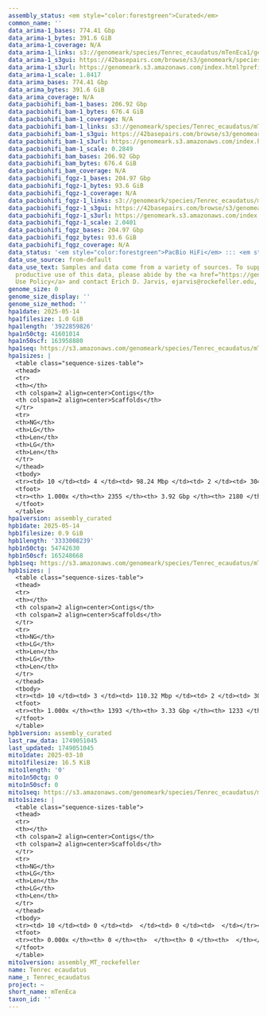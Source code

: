 ```yaml
---
assembly_status: <em style="color:forestgreen">Curated</em>
common_name: ''
data_arima-1_bases: 774.41 Gbp
data_arima-1_bytes: 391.6 GiB
data_arima-1_coverage: N/A
data_arima-1_links: s3://genomeark/species/Tenrec_ecaudatus/mTenEca1/genomic_data/arima/<br>
data_arima-1_s3gui: https://42basepairs.com/browse/s3/genomeark/species/Tenrec_ecaudatus/mTenEca1/genomic_data/arima/
data_arima-1_s3url: https://genomeark.s3.amazonaws.com/index.html?prefix=species/Tenrec_ecaudatus/mTenEca1/genomic_data/arima/
data_arima-1_scale: 1.8417
data_arima_bases: 774.41 Gbp
data_arima_bytes: 391.6 GiB
data_arima_coverage: N/A
data_pacbiohifi_bam-1_bases: 206.92 Gbp
data_pacbiohifi_bam-1_bytes: 676.4 GiB
data_pacbiohifi_bam-1_coverage: N/A
data_pacbiohifi_bam-1_links: s3://genomeark/species/Tenrec_ecaudatus/mTenEca1/genomic_data/pacbio_hifi/<br>
data_pacbiohifi_bam-1_s3gui: https://42basepairs.com/browse/s3/genomeark/species/Tenrec_ecaudatus/mTenEca1/genomic_data/pacbio_hifi/
data_pacbiohifi_bam-1_s3url: https://genomeark.s3.amazonaws.com/index.html?prefix=species/Tenrec_ecaudatus/mTenEca1/genomic_data/pacbio_hifi/
data_pacbiohifi_bam-1_scale: 0.2849
data_pacbiohifi_bam_bases: 206.92 Gbp
data_pacbiohifi_bam_bytes: 676.4 GiB
data_pacbiohifi_bam_coverage: N/A
data_pacbiohifi_fqgz-1_bases: 204.97 Gbp
data_pacbiohifi_fqgz-1_bytes: 93.6 GiB
data_pacbiohifi_fqgz-1_coverage: N/A
data_pacbiohifi_fqgz-1_links: s3://genomeark/species/Tenrec_ecaudatus/mTenEca1/genomic_data/pacbio_hifi/<br>
data_pacbiohifi_fqgz-1_s3gui: https://42basepairs.com/browse/s3/genomeark/species/Tenrec_ecaudatus/mTenEca1/genomic_data/pacbio_hifi/
data_pacbiohifi_fqgz-1_s3url: https://genomeark.s3.amazonaws.com/index.html?prefix=species/Tenrec_ecaudatus/mTenEca1/genomic_data/pacbio_hifi/
data_pacbiohifi_fqgz-1_scale: 2.0401
data_pacbiohifi_fqgz_bases: 204.97 Gbp
data_pacbiohifi_fqgz_bytes: 93.6 GiB
data_pacbiohifi_fqgz_coverage: N/A
data_status: '<em style="color:forestgreen">PacBio HiFi</em> ::: <em style="color:forestgreen">Arima</em>'
data_use_source: from-default
data_use_text: Samples and data come from a variety of sources. To support fair and
  productive use of this data, please abide by the <a href="https://genome10k.soe.ucsc.edu/data-use-policies/">Data
  Use Policy</a> and contact Erich D. Jarvis, ejarvis@rockefeller.edu, with any questions.
genome_size: 0
genome_size_display: ''
genome_size_method: ''
hpa1date: 2025-05-14
hpa1filesize: 1.0 GiB
hpa1length: '3922859826'
hpa1n50ctg: 41601014
hpa1n50scf: 163958880
hpa1seq: https://s3.amazonaws.com/genomeark/species/Tenrec_ecaudatus/mTenEca1/assembly_curated/mTenEca1.hap1.cur.20250514.fasta.gz
hpa1sizes: |
  <table class="sequence-sizes-table">
  <thead>
  <tr>
  <th></th>
  <th colspan=2 align=center>Contigs</th>
  <th colspan=2 align=center>Scaffolds</th>
  </tr>
  <tr>
  <th>NG</th>
  <th>LG</th>
  <th>Len</th>
  <th>LG</th>
  <th>Len</th>
  </tr>
  </thead>
  <tbody>
  <tr><td> 10 </td><td> 4 </td><td> 98.24 Mbp </td><td> 2 </td><td> 304.60 Mbp </td></tr><tr><td> 20 </td><td> 8 </td><td> 78.87 Mbp </td><td> 3 </td><td> 220.98 Mbp </td></tr><tr><td> 30 </td><td> 14 </td><td> 66.04 Mbp </td><td> 5 </td><td> 186.96 Mbp </td></tr><tr><td> 40 </td><td> 20 </td><td> 55.34 Mbp </td><td> 7 </td><td> 169.75 Mbp </td></tr><tr style="background-color:#cccccc;"><td> 50 </td><td> 28 </td><td style="background-color:#88ff88;"> 41.60 Mbp </td><td> 10 </td><td style="background-color:#88ff88;"> 163.96 Mbp </td></tr><tr><td> 60 </td><td> 40 </td><td> 27.68 Mbp </td><td> 12 </td><td> 153.29 Mbp </td></tr><tr><td> 70 </td><td> 57 </td><td> 15.56 Mbp </td><td> 15 </td><td> 127.50 Mbp </td></tr><tr><td> 80 </td><td> 108 </td><td> 3.95 Mbp </td><td> 19 </td><td> 74.21 Mbp </td></tr><tr><td> 90 </td><td> 339 </td><td> 0.87 Mbp </td><td> 183 </td><td> 0.94 Mbp </td></tr><tr><td> 100 </td><td> 2355 </td><td> 2.81 Kbp </td><td> 2180 </td><td> 12.71 Kbp </td></tr></tbody>
  <tfoot>
  <tr><th> 1.000x </th><th> 2355 </th><th> 3.92 Gbp </th><th> 2180 </th><th> 3.92 Gbp </th></tr>
  </tfoot>
  </table>
hpa1version: assembly_curated
hpb1date: 2025-05-14
hpb1filesize: 0.9 GiB
hpb1length: '3333008239'
hpb1n50ctg: 54742630
hpb1n50scf: 165248668
hpb1seq: https://s3.amazonaws.com/genomeark/species/Tenrec_ecaudatus/mTenEca1/assembly_curated/mTenEca1.hap2.cur.20250514.fasta.gz
hpb1sizes: |
  <table class="sequence-sizes-table">
  <thead>
  <tr>
  <th></th>
  <th colspan=2 align=center>Contigs</th>
  <th colspan=2 align=center>Scaffolds</th>
  </tr>
  <tr>
  <th>NG</th>
  <th>LG</th>
  <th>Len</th>
  <th>LG</th>
  <th>Len</th>
  </tr>
  </thead>
  <tbody>
  <tr><td> 10 </td><td> 3 </td><td> 110.32 Mbp </td><td> 2 </td><td> 302.22 Mbp </td></tr><tr><td> 20 </td><td> 6 </td><td> 101.60 Mbp </td><td> 3 </td><td> 217.60 Mbp </td></tr><tr><td> 30 </td><td> 10 </td><td> 75.50 Mbp </td><td> 4 </td><td> 203.47 Mbp </td></tr><tr><td> 40 </td><td> 14 </td><td> 67.59 Mbp </td><td> 6 </td><td> 173.86 Mbp </td></tr><tr style="background-color:#cccccc;"><td> 50 </td><td> 20 </td><td style="background-color:#88ff88;"> 54.74 Mbp </td><td> 8 </td><td style="background-color:#88ff88;"> 165.25 Mbp </td></tr><tr><td> 60 </td><td> 27 </td><td> 36.58 Mbp </td><td> 10 </td><td> 152.36 Mbp </td></tr><tr><td> 70 </td><td> 38 </td><td> 24.54 Mbp </td><td> 13 </td><td> 135.93 Mbp </td></tr><tr><td> 80 </td><td> 60 </td><td> 8.09 Mbp </td><td> 15 </td><td> 111.24 Mbp </td></tr><tr><td> 90 </td><td> 171 </td><td> 1.23 Mbp </td><td> 40 </td><td> 1.78 Mbp </td></tr><tr><td> 100 </td><td> 1393 </td><td> 1.85 Kbp </td><td> 1233 </td><td> 12.71 Kbp </td></tr></tbody>
  <tfoot>
  <tr><th> 1.000x </th><th> 1393 </th><th> 3.33 Gbp </th><th> 1233 </th><th> 3.33 Gbp </th></tr>
  </tfoot>
  </table>
hpb1version: assembly_curated
last_raw_data: 1749051045
last_updated: 1749051045
mito1date: 2025-03-10
mito1filesize: 16.5 KiB
mito1length: '0'
mito1n50ctg: 0
mito1n50scf: 0
mito1seq: https://s3.amazonaws.com/genomeark/species/Tenrec_ecaudatus/mTenEca1/assembly_MT_rockefeller/mTenEca1.MT.20250310.fasta.gz
mito1sizes: |
  <table class="sequence-sizes-table">
  <thead>
  <tr>
  <th></th>
  <th colspan=2 align=center>Contigs</th>
  <th colspan=2 align=center>Scaffolds</th>
  </tr>
  <tr>
  <th>NG</th>
  <th>LG</th>
  <th>Len</th>
  <th>LG</th>
  <th>Len</th>
  </tr>
  </thead>
  <tbody>
  <tr><td> 10 </td><td> 0 </td><td>  </td><td> 0 </td><td>  </td></tr><tr><td> 20 </td><td> 0 </td><td>  </td><td> 0 </td><td>  </td></tr><tr><td> 30 </td><td> 0 </td><td>  </td><td> 0 </td><td>  </td></tr><tr><td> 40 </td><td> 0 </td><td>  </td><td> 0 </td><td>  </td></tr><tr style="background-color:#cccccc;"><td> 50 </td><td> 0 </td><td style="background-color:#ff8888;">  </td><td> 0 </td><td style="background-color:#ff8888;">  </td></tr><tr><td> 60 </td><td> 0 </td><td>  </td><td> 0 </td><td>  </td></tr><tr><td> 70 </td><td> 0 </td><td>  </td><td> 0 </td><td>  </td></tr><tr><td> 80 </td><td> 0 </td><td>  </td><td> 0 </td><td>  </td></tr><tr><td> 90 </td><td> 0 </td><td>  </td><td> 0 </td><td>  </td></tr><tr><td> 100 </td><td> 0 </td><td>  </td><td> 0 </td><td>  </td></tr></tbody>
  <tfoot>
  <tr><th> 0.000x </th><th> 0 </th><th>  </th><th> 0 </th><th>  </th></tr>
  </tfoot>
  </table>
mito1version: assembly_MT_rockefeller
name: Tenrec ecaudatus
name_: Tenrec_ecaudatus
project: ~
short_name: mTenEca
taxon_id: ''
---
```

